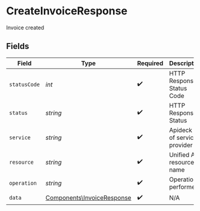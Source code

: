 # CreateInvoiceResponse

Invoice created


## Fields

| Field                                                                    | Type                                                                     | Required                                                                 | Description                                                              | Example                                                                  |
| ------------------------------------------------------------------------ | ------------------------------------------------------------------------ | ------------------------------------------------------------------------ | ------------------------------------------------------------------------ | ------------------------------------------------------------------------ |
| `statusCode`                                                             | *int*                                                                    | :heavy_check_mark:                                                       | HTTP Response Status Code                                                | 200                                                                      |
| `status`                                                                 | *string*                                                                 | :heavy_check_mark:                                                       | HTTP Response Status                                                     | OK                                                                       |
| `service`                                                                | *string*                                                                 | :heavy_check_mark:                                                       | Apideck ID of service provider                                           | xero                                                                     |
| `resource`                                                               | *string*                                                                 | :heavy_check_mark:                                                       | Unified API resource name                                                | invoices                                                                 |
| `operation`                                                              | *string*                                                                 | :heavy_check_mark:                                                       | Operation performed                                                      | add                                                                      |
| `data`                                                                   | [Components\InvoiceResponse](../../Models/Components/InvoiceResponse.md) | :heavy_check_mark:                                                       | N/A                                                                      |                                                                          |
